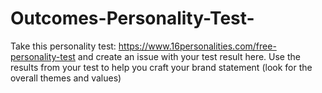 # Outcomes-Personality-Test-
Take this personality test: https://www.16personalities.com/free-personality-test and create an issue with your test result here. Use the results from your test to help you craft your brand statement (look for the overall themes and values)

